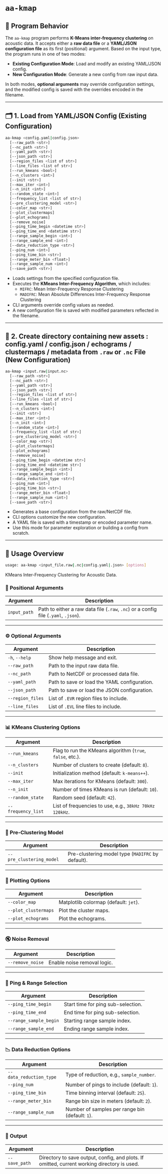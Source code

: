 # `aa-kmap`

## 🔧 Program Behavior

The `aa-kmap` program performs **K-Means inter-frequency clustering** on acoustic data. It accepts either a **raw data file** or a **YAML/JSON configuration file** as its first (positional) argument. Based on the input type, the program runs in one of two modes:

- **Existing Configuration Mode**: Load and modify an existing YAML/JSON config.
- **New Configuration Mode**: Generate a new config from raw input data.

In both modes, **optional arguments** may override configuration settings, and the modified config is saved with the overrides encoded in the filename.

---

## 🗂️ 1. Load from YAML/JSON Config (Existing Configuration)

```bash
aa-kmap <config.yaml|config.json> 
  [--raw_path <str>] 
  [--nc_path <str>] 
  [--yaml_path <str>] 
  [--json_path <str>] 
  [--region_files <list of str>] 
  [--line_files <list of str>] 
  [--run_kmeans <bool>] 
  [--n_clusters <int>] 
  [--init <str>] 
  [--max_iter <int>] 
  [--n_init <int>] 
  [--random_state <int>] 
  [--frequency_list <list of str>] 
  [--pre_clustering_model <str>] 
  [--color_map <str>] 
  [--plot_clustermaps] 
  [--plot_echograms] 
  [--remove_noise] 
  [--ping_time_begin <datetime str>] 
  [--ping_time_end <datetime str>] 
  [--range_sample_begin <int>] 
  [--range_sample_end <int>] 
  [--data_reduction_type <str>] 
  [--ping_num <int>] 
  [--ping_time_bin <str>] 
  [--range_meter_bin <float>] 
  [--range_sample_num <int>] 
  [--save_path <str>]

```

- Loads settings from the specified configuration file.
- Executes the **KMeans Inter-Frequency Algorithm**, which includes:
  - `MIFRC`: Mean Inter-Frequency Response Clustering
  - `MADIFRC`: Mean Absolute Differences Inter-Frequency Response Clustering
- CLI arguments override config values as needed.
- A new configuration file is saved with modified parameters reflected in the filename.

---

## 📄 2. Create directory containing new assets : config.yaml / config.json / echograms / clustermaps / metadata from `.raw` or `.nc` File (New Configuration)

```bash
aa-kmap <input.raw|input.nc> 
  [--raw_path <str>] 
  [--nc_path <str>] 
  [--yaml_path <str>] 
  [--json_path <str>] 
  [--region_files <list of str>] 
  [--line_files <list of str>] 
  [--run_kmeans <bool>] 
  [--n_clusters <int>] 
  [--init <str>] 
  [--max_iter <int>] 
  [--n_init <int>] 
  [--random_state <int>] 
  [--frequency_list <list of str>] 
  [--pre_clustering_model <str>] 
  [--color_map <str>] 
  [--plot_clustermaps] 
  [--plot_echograms] 
  [--remove_noise] 
  [--ping_time_begin <datetime str>] 
  [--ping_time_end <datetime str>] 
  [--range_sample_begin <int>] 
  [--range_sample_end <int>] 
  [--data_reduction_type <str>] 
  [--ping_num <int>] 
  [--ping_time_bin <str>] 
  [--range_meter_bin <float>] 
  [--range_sample_num <int>] 
  [--save_path <str>]

```

- Generates a base configuration from the raw/NetCDF file.
- CLI options customize the new configuration.
- A YAML file is saved with a timestamp or encoded parameter name.
- Use this mode for parameter exploration or building a config from scratch.

---

## 📌 Usage Overview

```bash
usage: aa-kmap <input_file.raw|.nc|config.yaml|.json> [options]
```

KMeans Inter-Frequency Clustering for Acoustic Data.

### 🔣 Positional Arguments

| Argument     | Description                                                   |
|--------------|---------------------------------------------------------------|
| `input_path` | Path to either a raw data file (`.raw`, `.nc`) or a config file (`.yaml`, `.json`). |

---

### ⚙️ Optional Arguments

| Argument                     | Description |
|-----------------------------|-------------|
| `-h`, `--help`              | Show help message and exit. |
| `--raw_path`                | Path to the input raw data file. |
| `--nc_path`                 | Path to NetCDF or processed data file. |
| `--yaml_path`               | Path to save or load the YAML configuration. |
| `--json_path`               | Path to save or load the JSON configuration. |
| `--region_files`            | List of `.EVR` region files to include. |
| `--line_files`              | List of `.EVL` line files to include. |

---

### 📊 KMeans Clustering Options

| Argument              | Description |
|-----------------------|-------------|
| `--run_kmeans`        | Flag to run the KMeans algorithm (`true`, `false`, etc.). |
| `--n_clusters`        | Number of clusters to create (default: `8`). |
| `--init`              | Initialization method (default: `k-means++`). |
| `--max_iter`          | Max iterations for KMeans (default: `300`). |
| `--n_init`            | Number of times KMeans is run (default: `10`). |
| `--random_state`      | Random seed (default: `42`). |
| `--frequency_list`    | List of frequencies to use, e.g., `38kHz 70kHz 120kHz`. |

---

### 🧠 Pre-Clustering Model

| Argument                  | Description |
|---------------------------|-------------|
| `--pre_clustering_model` | Pre-clustering model type (`MADIFRC` by default). |

---

### 🎨 Plotting Options

| Argument              | Description |
|-----------------------|-------------|
| `--color_map`         | Matplotlib colormap (default: `jet`). |
| `--plot_clustermaps`  | Plot the cluster maps. |
| `--plot_echograms`    | Plot the echograms. |

---

### 🔇 Noise Removal

| Argument           | Description |
|--------------------|-------------|
| `--remove_noise`   | Enable noise removal logic. |

---

### 🧭 Ping & Range Selection

| Argument              | Description |
|-----------------------|-------------|
| `--ping_time_begin`   | Start time for ping sub-selection. |
| `--ping_time_end`     | End time for ping sub-selection. |
| `--range_sample_begin`| Starting range sample index. |
| `--range_sample_end`  | Ending range sample index. |

---

### 📉 Data Reduction Options

| Argument                 | Description |
|--------------------------|-------------|
| `--data_reduction_type`  | Type of reduction, e.g., `sample_number`. |
| `--ping_num`             | Number of pings to include (default: `1`). |
| `--ping_time_bin`        | Time binning interval (default: `2S`). |
| `--range_meter_bin`      | Range bin size in meters (default: `2`). |
| `--range_sample_num`     | Number of samples per range bin (default: `1`). |

---

### 💾 Output

| Argument        | Description |
|-----------------|-------------|
| `--save_path`   | Directory to save output, config, and plots. If omitted, current working directory is used. |
